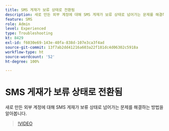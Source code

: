 ```yaml
---
title: SMS 게재가 보류 상태로 전환됨
description: 새로 만든 외부 계정에 대해 SMS 게재가 보류 상태로 넘어가는 문제를 해결하는 방법을 알아봅니다.
feature: SMS
role: Admin
level: Experienced
type: Troubleshooting
kt: 8429
exl-id: f6030e69-143e-40fa-838d-107e3ca3f4ad
source-git-commit: 13f7ab2dd41216a603a22f181dc4d06302c5918a
workflow-type: ht
source-wordcount: '52'
ht-degree: 100%

---
```


# SMS 게재가 보류 상태로 전환됨

새로 만든 외부 계정에 대해 SMS 게재가 보류 상태로 넘어가는 문제를 해결하는 방법을 알아봅니다.

>[!VIDEO](https://video.tv.adobe.com/v/335986?quality=12&learn=on)

